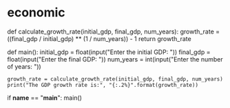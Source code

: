 # economic
def calculate_growth_rate(initial_gdp, final_gdp, num_years):
    growth_rate = ((final_gdp / initial_gdp) ** (1 / num_years)) - 1
    return growth_rate

def main():
    initial_gdp = float(input("Enter the initial GDP: "))
    final_gdp = float(input("Enter the final GDP: "))
    num_years = int(input("Enter the number of years: "))

    growth_rate = calculate_growth_rate(initial_gdp, final_gdp, num_years)
    print("The GDP growth rate is:", "{:.2%}".format(growth_rate))

if __name__ == "__main__":
    main()
